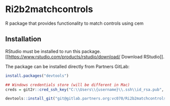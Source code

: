 
Ri2b2matchcontrols
==================

R package that provides functionality to match controls using cem


Installation
------------

RStudio must be installed to run this package.  [[https://www.rstudio.com/products/rstudio/download/ Download RStudio]].

The package can be installed directly from Partners GitLab:

``` r
install.packages("devtools")

## Windows credentials store (will be different in Mac)
creds = git2r::cred_ssh_key("C:\\Users\\{username}\\.ssh\\id_rsa.pub", "C:\\Users\\{username}\\.ssh\\id_rsa")

devtools::install_git("git@gitlab.partners.org:vc070/Ri2b2matchcontrols.git", credentials = creds)
```